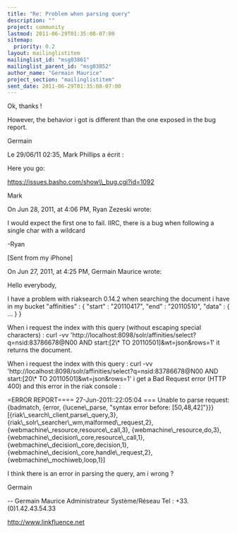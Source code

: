 ```yaml
---
title: "Re: Problem when parsing query"
description: ""
project: community
lastmod: 2011-06-29T01:35:08-07:00
sitemap:
  priority: 0.2
layout: mailinglistitem
mailinglist_id: "msg03861"
mailinglist_parent_id: "msg03852"
author_name: "Germain Maurice"
project_section: "mailinglistitem"
sent_date: 2011-06-29T01:35:08-07:00
---
```


Ok, thanks !

However, the behavior i got is different than the one exposed in the bug 
report.


Germain

Le 29/06/11 02:35, Mark Phillips a écrit :

Here you go:

https://issues.basho.com/show\\_bug.cgi?id=1092

Mark


On Jun 28, 2011, at 4:06 PM, Ryan Zezeski wrote:


I would expect the first one to fail. IIRC, there is a bug when following a 
single char with a wildcard

-Ryan

[Sent from my iPhone]

On Jun 27, 2011, at 4:25 PM, Germain Maurice 
wrote:


Hello everybody,

I have a problem with riaksearch 0.14.2 when searching the document i have in my bucket 
"affinities" :
{
 "start" : "20110417",
 "end" : "20110510",
 "data" : {
 ...
 }
}

When i request the index with this query (without escaping special characters) :
curl -vv 'http://localhost:8098/solr/affinities/select?q=nsid:83786678@N00 AND 
start:[2\\* TO 20110501]&wt=json&rows=1'
it returns the document.

When i request the index with this query :
curl -vv 'http://localhost:8098/solr/affinities/select?q=nsid:83786678@N00 AND 
start:[20\\* TO 20110501]&wt=json&rows=1'
i get a Bad Request error (HTTP 400) and this error in the riak console :

=ERROR REPORT==== 27-Jun-2011::22:05:04 ===
Unable to parse request: {badmatch,
 {error,
 {lucene\\_parse,
 "syntax error before: [50,48,42]"}}}
[{riak\\_search\\_client,parse\\_query,3},
{riak\\_solr\\_searcher\\_wm,malformed\\_request,2},
{webmachine\\_resource,resource\\_call,3},
{webmachine\\_resource,do,3},
{webmachine\\_decision\\_core,resource\\_call,1},
{webmachine\\_decision\\_core,decision,1},
{webmachine\\_decision\\_core,handle\\_request,2},
{webmachine\\_mochiweb,loop,1}]

I think there is an error in parsing the query, am i wrong ?

Germain


--
Germain Maurice
Administrateur Système/Réseau
Tel : +33.(0)1.42.43.54.33

http://www.linkfluence.net
